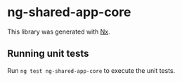 # ng-shared-app-core

This library was generated with [Nx](https://nx.dev).

## Running unit tests

Run `ng test ng-shared-app-core` to execute the unit tests.
